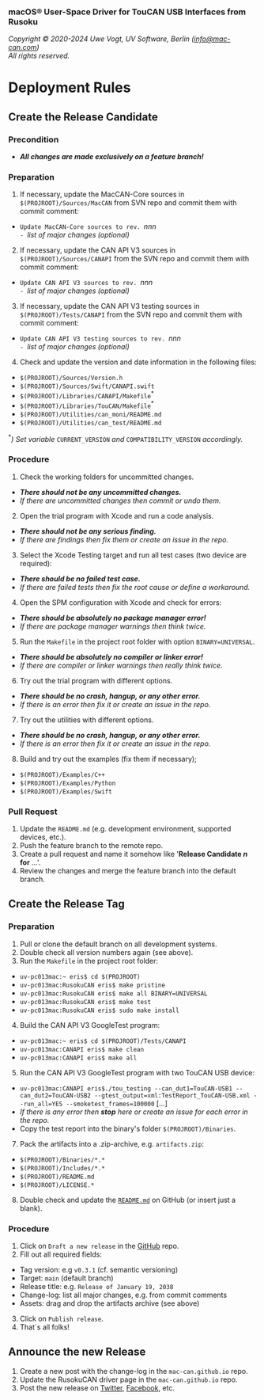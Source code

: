 ### macOS&reg; User-Space Driver for TouCAN USB Interfaces from Rusoku

_Copyright &copy; 2020-2024 Uwe Vogt, UV Software, Berlin (info@mac-can.com)_ \
_All rights reserved._

# Deployment Rules

## Create the Release Candidate

### Precondition

- **_All changes are made exclusively on a feature branch!_**

### Preparation

1. If necessary, update the MacCAN-Core sources in `$(PROJROOT)/Sources/MacCAN`
   from SVN repo and commit them with commit comment:
  - `Update MacCAN-Core sources to rev. `_nnn_ \
    `- `_list of major changes (optional)_
2. If necessary, update the CAN API V3 sources in `$(PROJROOT)/Sources/CANAPI`
   from the SVN repo and commit them with commit comment:
  - `Update CAN API V3 sources to rev. `_nnn_ \
    `- `_list of major changes (optional)_
3. If necessary, update the CAN API V3 testing sources in `$(PROJROOT)/Tests/CANAPI`
   from the SVN repo and commit them with commit comment:
  - `Update CAN API V3 testing sources to rev. `_nnn_ \
    `- `_list of major changes (optional)_
4. Check and update the version and date information in the following files:
  - `$(PROJROOT)/Sources/Version.h`
  - `$(PROJROOT)/Sources/Swift/CANAPI.swift`
  - `$(PROJROOT)/Libraries/CANAPI/Makefile`<sup>*</sup>
  - `$(PROJROOT)/Libraries/TouCAN/Makefile`<sup>*</sup>
  - `$(PROJROOT)/Utilities/can_moni/README.md`
  - `$(PROJROOT)/Utilities/can_test/README.md`

  <sup>*</sup>_) Set variable_ `CURRENT_VERSION` _and_ `COMPATIBILITY_VERSION` _accordingly._

### Procedure

1. Check the working folders for uncommitted changes.
  - _**There should not be any uncommitted changes.**_
  - _If there are uncommitted changes then commit or undo them._
2. Open the trial program with Xcode and run a code analysis.
  - _**There should not be any serious finding.**_
  - _If there are findings then fix them or create an issue in the repo._
3. Select the Xcode Testing target and run all test cases (two device are required):
  - _**There should be no failed test case.**_
  - _If there are failed tests then fix the root cause or define a workaround._
4. Open the SPM configuration with Xcode and check for errors:
  - _**There should be absolutely no package manager error!**_
  - _If there are package manager warnings then think twice._
5. Run the `Makefile` in the project root folder with option `BINARY=UNIVERSAL`.
  - _**There should be absolutely no compiler or linker error!**_
  - _If there are compiler or linker warnings then really think twice._
6. Try out the trial program with different options.
  - _**There should be no crash, hangup, or any other error.**_
  - _If there is an error then fix it or create an issue in the repo._
7. Try out the utilities with different options.
  - _**There should be no crash, hangup, or any other error.**_
  - _If there is an error then fix it or create an issue in the repo._
8. Build and try out the examples (fix them if necessary);
  - `$(PROJROOT)/Examples/C++`
  - `$(PROJROOT)/Examples/Python`
  - `$(PROJROOT)/Examples/Swift`

### Pull Request

1. Update the `README.md` (e.g. development environment, supported devices, etc.).
2. Push the feature branch to the remote repo.
3. Create a pull request and name it somehow like '**Release Candidate _n_ for** ...'.
4. Review the changes and merge the feature branch into the default branch.

## Create the Release Tag

### Preparation

1. Pull or clone the default branch on all development systems.
2. Double check all version numbers again (see above).
3. Run the `Makefile` in the project root folder:
  - `uv-pc013mac:~ eris$ cd $(PROJROOT)`
  - `uv-pc013mac:RusokuCAN eris$ make pristine`
  - `uv-pc013mac:RusokuCAN eris$ make all BINARY=UNIVERSAL`
  - `uv-pc013mac:RusokuCAN eris$ make test`
  - `uv-pc013mac:RusokuCAN eris$ sudo make install`
4. Build the CAN API V3 GoogleTest program:
  - `uv-pc013mac:~ eris$ cd $(PROJROOT)/Tests/CANAPI`
  - `uv-pc013mac:CANAPI eris$ make clean`
  - `uv-pc013mac:CANAPI eris$ make all`
5. Run the CAN API V3 GoogleTest program with two TouCAN USB device:
  - `uv-pc013mac:CANAPI eris$./tou_testing --can_dut1=TouCAN-USB1 --can_dut2=TouCAN-USB2 --gtest_output=xml:TestReport_TouCAN-USB.xml --run_all=YES --smoketest_frames=100000` [...]
  - _If there is any error then **stop** here or create an issue for each error in the repo._
  - Copy the test report into the binary's folder `$(PROJROOT)/Binaries`.
7. Pack the artifacts into a .zip-archive, e.g. `artifacts.zip`:
  - `$(PROJROOT)/Binaries/*.*`
  - `$(PROJROOT)/Includes/*.*`
  - `$(PROJROOT)/README.md`
  - `$(PROJROOT)/LICENSE.*`
8. Double check and update the [`README.md`](https://github.com/mac-can/RusokuCAN/blob/main/README.md) on GitHub (or insert just a blank).

### Procedure

1. Click on `Draft a new release` in the [GitHub](https://github.com/mac-can/RusokuCAN) repo.
2. Fill out all required fields:
  - Tag version: e.g `v0.3.1` (cf. semantic versioning)
  - Target: `main` (default branch)
  - Release title: e.g. `Release of January 19, 2038`
  - Change-log: list all major changes, e.g. from commit comments
  - Assets: drag and drop the artifacts archive (see above)
3. Click on `Publish release`.
4. That´s all folks!

## Announce the new Release

1. Create a new post with the change-log in the `mac-can.github.io` repo.
2. Update the RusokuCAN driver page in the `mac-can.github.io` repo.
3. Post the new release on
[Twitter](https://twitter.com/uv_software),
[Facebook](https://facebook.com/uvsoftware.berlin),
etc.
